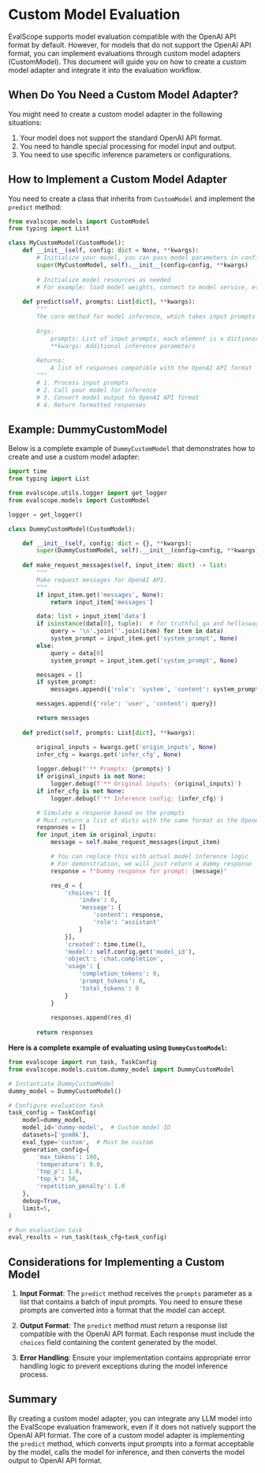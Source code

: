 # Custom Model Evaluation

EvalScope supports model evaluation compatible with the OpenAI API format by default. However, for models that do not support the OpenAI API format, you can implement evaluations through custom model adapters (CustomModel). This document will guide you on how to create a custom model adapter and integrate it into the evaluation workflow.

## When Do You Need a Custom Model Adapter?

You might need to create a custom model adapter in the following situations:

1. Your model does not support the standard OpenAI API format.
2. You need to handle special processing for model input and output.
3. You need to use specific inference parameters or configurations.

## How to Implement a Custom Model Adapter

You need to create a class that inherits from `CustomModel` and implement the `predict` method:

```python
from evalscope.models import CustomModel
from typing import List

class MyCustomModel(CustomModel):
    def __init__(self, config: dict = None, **kwargs):
        # Initialize your model, you can pass model parameters in config
        super(MyCustomModel, self).__init__(config=config, **kwargs)
        
        # Initialize model resources as needed
        # For example: load model weights, connect to model service, etc.
        
    def predict(self, prompts: List[dict], **kwargs):
        """
        The core method for model inference, which takes input prompts and returns model responses
        
        Args:
            prompts: List of input prompts, each element is a dictionary
            **kwargs: Additional inference parameters
            
        Returns:
            A list of responses compatible with the OpenAI API format
        """
        # 1. Process input prompts
        # 2. Call your model for inference
        # 3. Convert model output to OpenAI API format
        # 4. Return formatted responses
```

## Example: DummyCustomModel

Below is a complete example of `DummyCustomModel` that demonstrates how to create and use a custom model adapter:

```python
import time
from typing import List

from evalscope.utils.logger import get_logger
from evalscope.models import CustomModel

logger = get_logger()

class DummyCustomModel(CustomModel):

    def __init__(self, config: dict = {}, **kwargs):
        super(DummyCustomModel, self).__init__(config=config, **kwargs)
        
    def make_request_messages(self, input_item: dict) -> list:
        """
        Make request messages for OpenAI API.
        """
        if input_item.get('messages', None):
            return input_item['messages']

        data: list = input_item['data']
        if isinstance(data[0], tuple):  # for truthful_qa and hellaswag
            query = '\n'.join(''.join(item) for item in data)
            system_prompt = input_item.get('system_prompt', None)
        else:
            query = data[0]
            system_prompt = input_item.get('system_prompt', None)

        messages = []
        if system_prompt:
            messages.append({'role': 'system', 'content': system_prompt})

        messages.append({'role': 'user', 'content': query})

        return messages
    
    def predict(self, prompts: List[dict], **kwargs):

        original_inputs = kwargs.get('origin_inputs', None)
        infer_cfg = kwargs.get('infer_cfg', None)
        
        logger.debug(f'** Prompts: {prompts}')
        if original_inputs is not None:
            logger.debug(f'** Original inputs: {original_inputs}')
        if infer_cfg is not None:
            logger.debug(f'** Inference config: {infer_cfg}')

        # Simulate a response based on the prompts
        # Must return a list of dicts with the same format as the OpenAI API.
        responses = []
        for input_item in original_inputs:
            message = self.make_request_messages(input_item)

            # You can replace this with actual model inference logic
            # For demonstration, we will just return a dummy response
            response = f"Dummy response for prompt: {message}"

            res_d = {
                'choices': [{
                    'index': 0,
                    'message': {
                        'content': response,
                        'role': 'assistant'
                    }
                }],
                'created': time.time(),
                'model': self.config.get('model_id'),
                'object': 'chat.completion',
                'usage': {
                    'completion_tokens': 0,
                    'prompt_tokens': 0,
                    'total_tokens': 0
                }
            }
            
            responses.append(res_d)
            
        return responses
```

**Here is a complete example of evaluating using `DummyCustomModel`:**

```python
from evalscope import run_task, TaskConfig
from evalscope.models.custom.dummy_model import DummyCustomModel

# Instantiate DummyCustomModel
dummy_model = DummyCustomModel()

# Configure evaluation task
task_config = TaskConfig(
    model=dummy_model,
    model_id='dummy-model',  # Custom model ID
    datasets=['gsm8k'],
    eval_type='custom',  # Must be custom
    generation_config={
        'max_tokens': 100,
        'temperature': 0.0,
        'top_p': 1.0,
        'top_k': 50,
        'repetition_penalty': 1.0
    },
    debug=True,
    limit=5,
)

# Run evaluation task
eval_results = run_task(task_cfg=task_config)
```

## Considerations for Implementing a Custom Model

1. **Input Format**: The `predict` method receives the `prompts` parameter as a list that contains a batch of input prompts. You need to ensure these prompts are converted into a format that the model can accept.

2. **Output Format**: The `predict` method must return a response list compatible with the OpenAI API format. Each response must include the `choices` field containing the content generated by the model.

3. **Error Handling**: Ensure your implementation contains appropriate error handling logic to prevent exceptions during the model inference process.

## Summary

By creating a custom model adapter, you can integrate any LLM model into the EvalScope evaluation framework, even if it does not natively support the OpenAI API format. The core of a custom model adapter is implementing the `predict` method, which converts input prompts into a format acceptable by the model, calls the model for inference, and then converts the model output to OpenAI API format.